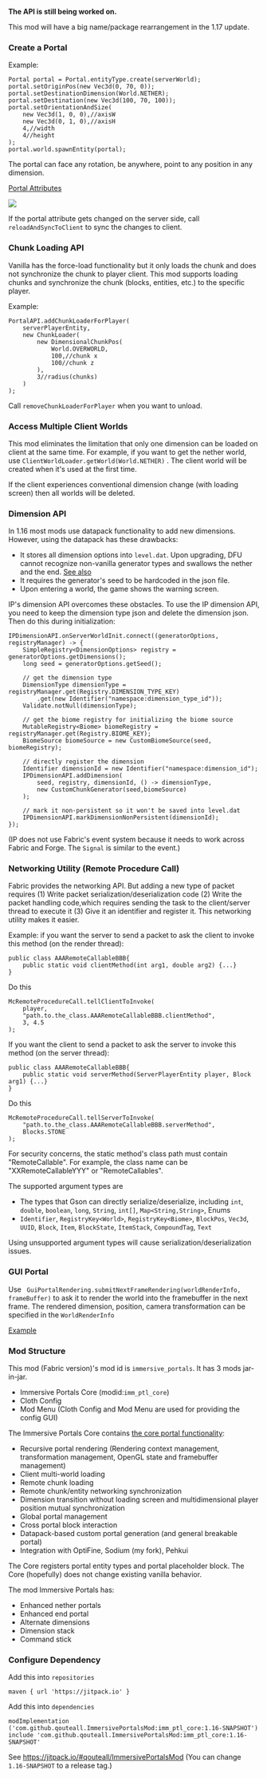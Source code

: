**The API is still being worked on.**

This mod will have a big name/package rearrangement in the 1.17 update.

### Create a Portal

Example:

```
Portal portal = Portal.entityType.create(serverWorld);
portal.setOriginPos(new Vec3d(0, 70, 0));
portal.setDestinationDimension(World.NETHER);
portal.setDestination(new Vec3d(100, 70, 100));
portal.setOrientationAndSize(
    new Vec3d(1, 0, 0),//axisW
    new Vec3d(0, 1, 0),//axisH
    4,//width
    4//height
);
portal.world.spawnEntity(portal);
```

The portal can face any rotation, be anywhere, point to any position in any dimension.

[Portal Attributes](https://github.com/qouteall/ImmersivePortalsMod/wiki/Portal-Attributes)

![](https://i.ibb.co/2djwR8C/axis.png)

If the portal attribute gets changed on the server side, call `reloadAndSyncToClient` to sync the changes to client.

### Chunk Loading API

Vanilla has the force-load functionality but it only loads the chunk and does not synchronize the chunk to player client. This mod supports loading chunks and synchronize the chunk (blocks, entities, etc.) to the specific player.

Example:

```
PortalAPI.addChunkLoaderForPlayer(
    serverPlayerEntity,
    new ChunkLoader(
        new DimensionalChunkPos(
            World.OVERWORLD,
            100,//chunk x
            100//chunk z
        ),
        3//radius(chunks)
    )
);
```

Call `removeChunkLoaderForPlayer` when you want to unload.

### Access Multiple Client Worlds

This mod eliminates the limitation that only one dimension can be loaded on client at the same time. For example, if you want to get the nether world, use `ClientWorldLoader.getWorld(World.NETHER)` . The client world will be created when it's used at the first time.

If the client experiences conventional dimension change (with loading screen) then all worlds will be deleted.

### Dimension API

In 1.16 most mods use datapack functionality to add new dimensions. However, using the datapack has these drawbacks:

* It stores all dimension options into `level.dat`. Upon upgrading, DFU cannot recognize non-vanilla generator types and swallows the nether and the end. [See also](https://github.com/TelepathicGrunt/Bumblezone-Fabric/issues/20)
* It requires the generator's seed to be hardcoded in the json file.
* Upon entering a world, the game shows the warning screen.

IP's dimension API overcomes these obstacles. To use the IP dimension API, you need to keep the dimension type json and delete the dimension json. Then do this during initialization:

```
IPDimensionAPI.onServerWorldInit.connect((generatorOptions, registryManager) -> {
    SimpleRegistry<DimensionOptions> registry = generatorOptions.getDimensions();
    long seed = generatorOptions.getSeed();
    
    // get the dimension type
    DimensionType dimensionType = registryManager.get(Registry.DIMENSION_TYPE_KEY)
        .get(new Identifier("namespace:dimension_type_id"));
    Validate.notNull(dimensionType);
    
    // get the biome registry for initializing the biome source
    MutableRegistry<Biome> biomeRegistry = registryManager.get(Registry.BIOME_KEY);
    BiomeSource biomeSource = new CustomBiomeSource(seed, biomeRegistry);
    
    // directly register the dimension
    Identifier dimensionId = new Identifier("namespace:dimension_id");
    IPDimensionAPI.addDimension(
        seed, registry, dimensionId, () -> dimensionType,
        new CustomChunkGenerator(seed,biomeSource)
    );
    
    // mark it non-persistent so it won't be saved into level.dat
    IPDimensionAPI.markDimensionNonPersistent(dimensionId);
});
```

(IP does not use Fabric's event system because it needs to work across Fabric and Forge. The `Signal` is similar to the event.)

### Networking Utility (Remote Procedure Call)

Fabric provides the networking API. But adding a new type of packet requires  (1) Write packet serialization/deserialization code (2) Write the packet handling code,which requires sending the task to the client/server thread to execute it (3) Give it an identifier and register it. This networking utility makes it easier.


Example: if you want the server to send a packet to ask the client to invoke this method (on the render thread):

```
public class AAARemoteCallableBBB{
    public static void clientMethod(int arg1, double arg2) {...}
}
```

Do this

```
McRemoteProcedureCall.tellClientToInvoke(
    player,
    "path.to.the_class.AAARemoteCallableBBB.clientMethod",
    3, 4.5
);
```

If you want the client to send a packet to ask the server to invoke this method (on the server thread):

```
public class AAARemoteCallableBBB{
    public static void serverMethod(ServerPlayerEntity player, Block arg1) {...}
}
```

Do this

```
McRemoteProcedureCall.tellServerToInvoke(
    "path.to.the_class.AAARemoteCallableBBB.serverMethod",
    Blocks.STONE
);
```

For security concerns, the static method's class path must contain "RemoteCallable". For example, the class name can be "XXRemoteCallableYYY" or "RemoteCallables".

The supported argument types are

* The types that Gson can directly serialize/deserialize,
     including `int`, `double`, `boolean`, `long`, `String`, `int[]`, `Map<String,String>`, Enums
* `Identifier`, `RegistryKey<World>`, `RegistryKey<Biome>`, `BlockPos`, `Vec3d`, `UUID`, `Block`, `Item`, `BlockState`, `ItemStack`, `CompoundTag`, `Text`

Using unsupported argument types will cause serialization/deserialization issues.

### GUI Portal

Use ` GuiPortalRendering.submitNextFrameRendering(worldRenderInfo, frameBuffer)` to ask it to render the world into the framebuffer in the next frame. The rendered dimension, position, camera transformation can be specified in the `WorldRenderInfo`

[Example](https://github.com/qouteall/ImmersivePortalsMod/blob/1.16/imm_ptl_core/src/main/java/com/qouteall/immersive_portals/api/example/ExampleGuiPortalRendering.java)



### Mod Structure

This mod (Fabric version)'s mod id is `immersive_portals`. It has 3 mods jar-in-jar.

* Immersive Portals Core (modid:`imm_ptl_core`)
* Cloth Config
* Mod Menu
  (Cloth Config and Mod Menu are used for providing the config GUI)

The Immersive Portals Core contains [the core portal functionality](https://github.com/qouteall/ImmersivePortalsMod/wiki/Implementation-Details):

* Recursive portal rendering (Rendering context management, transformation management, OpenGL state and framebuffer management)
* Client multi-world loading
* Remote chunk loading
* Remote chunk/entity networking synchronization
* Dimension transition without loading screen and multidimensional player position mutual synchronization
* Global portal management
* Cross portal block interaction
* Datapack-based custom portal generation (and general breakable portal)
* Integration with OptiFine, Sodium (my fork), Pehkui

The Core registers portal entity types and portal placeholder block.
The Core (hopefully) does not change existing vanilla behavior.

The mod Immersive Portals has:

* Enhanced nether portals
* Enhanced end portal
* Alternate dimensions
* Dimension stack
* Command stick

### Configure Dependency

Add this into `repositories`

```
maven { url 'https://jitpack.io' }
```

Add this into `dependencies`

```
modImplementation ('com.github.qouteall.ImmersivePortalsMod:imm_ptl_core:1.16-SNAPSHOT')
include 'com.github.qouteall.ImmersivePortalsMod:imm_ptl_core:1.16-SNAPSHOT'
```

See https://jitpack.io/#qouteall/ImmersivePortalsMod
(You can change `1.16-SNAPSHOT` to a release tag.)